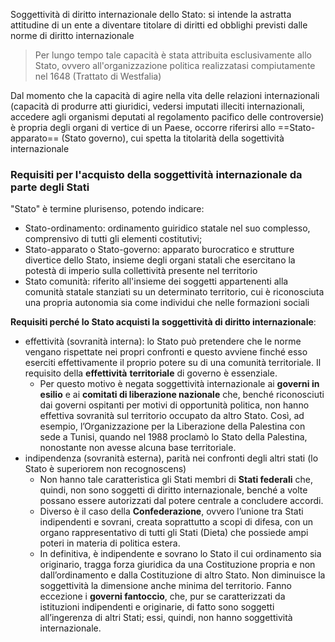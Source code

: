Soggettività di diritto internazionale dello Stato: si intende la astratta attitudine di un ente a diventare titolare di diritti ed obblighi previsti dalle norme di diritto internazionale
>Per lungo tempo tale capacità è stata attribuita esclusivamente allo Stato, ovvero all'organizzazione politica realizzatasi compiutamente nel 1648 (Trattato di Westfalia)

Dal momento che la capacità di agire nella vita delle relazioni internazionali (capacità di produrre atti giuridici, vedersi imputati illeciti internazionali, accedere agli organismi deputati al regolamento pacifico delle controversie) è propria degli organi di vertice di un Paese, occorre riferirsi allo ==Stato-apparato== (Stato governo), cui spetta la titolarità della sogettività internazionale

### Requisiti per l'acquisto della soggettività internazionale da parte degli Stati
"Stato" è termine plurisenso, potendo indicare:
- Stato-ordinamento: ordinamento guiridico statale nel suo complesso, comprensivo di tutti gli elementi costitutivi;
- Stato-apparato o Stato-governo: apparato burocratico e strutture divertice dello Stato, insieme degli organi statali che esercitano la potestà di imperio sulla collettività presente nel territorio
- Stato comunità: riferito all'insieme dei soggetti appartenenti alla comunità statale stanziati su un determinato territorio, cui è riconosciuta una propria autonomia sia come individui che nelle formazioni sociali

**Requisiti perché lo Stato acquisti la soggettività di diritto internazionale**:
- effettività (sovranità interna): lo Stato può pretendere che le norme vengano rispettate nei propri confronti e questo avviene finché esso eserciti effettivamente il proprio potere su di una comunità territoriale. Il requisito della **effettività** **territoriale** di governo è essenziale.
	- Per questo motivo è negata soggettività internazionale ai **governi in esilio** e ai **comitati di liberazione nazionale** che, benché riconosciuti dai governi ospitanti per motivi di opportunità politica, non hanno effettiva sovranità sul territorio occupato da altro Stato. Così, ad esempio, l’Organizzazione per la Liberazione della Palestina con sede a Tunisi, quando nel 1988 proclamò lo Stato della Palestina, nonostante non avesse alcuna base territoriale.
- indipendenza (sovranità esterna), parità nei confronti degli altri stati (lo Stato è superiorem non recognoscens)
	- Non hanno tale caratteristica gli Stati membri di **Stati federali** che, quindi, non sono soggetti di diritto internazionale, benché a volte possano essere autorizzati dal potere centrale a concludere accordi.
	- Diverso è il caso della **Confederazione**, ovvero l’unione tra Stati indipendenti e sovrani, creata soprattutto a scopi di difesa, con un organo rappresentativo di tutti gli Stati (Dieta) che possiede ampi poteri in materia di politica estera.
	- In definitiva, è indipendente e sovrano lo Stato il cui ordinamento sia originario, tragga forza giuridica da una Costituzione propria e non dall’ordinamento e dalla Costituzione di altro Stato. Non diminuisce la soggettività la dimensione anche minima del territorio. Fanno eccezione i **governi fantoccio**, che, pur se caratterizzati da istituzioni indipendenti e originarie, di fatto sono soggetti all’ingerenza di altri Stati; essi, quindi, non hanno soggettività internazionale.

